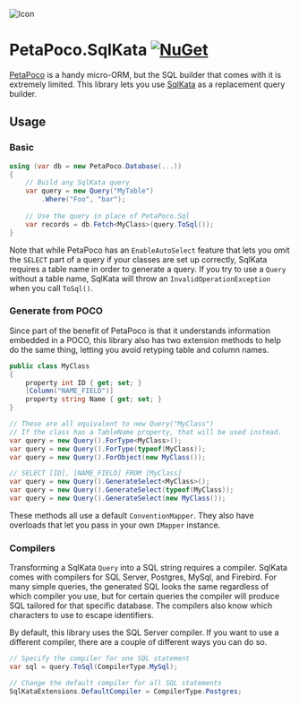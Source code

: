 ![Icon](https://github.com/asherber/PetaPoco.SqlKata/raw/master/media/database-64.png)

# PetaPoco.SqlKata [![NuGet](https://img.shields.io/nuget/v/PetaPoco.SqlKata.svg)](https://nuget.org/packages/PetaPoco.SqlKata)

[PetaPoco](https://github.com/CollaboratingPlatypus/PetaPoco) is a handy micro-ORM, but the SQL builder that comes with it is extremely limited. This library lets you use [SqlKata](https://sqlkata.com) as a replacement query builder.

## Usage

### Basic

```csharp
using (var db = new PetaPoco.Database(...))
{
    // Build any SqlKata query
    var query = new Query("MyTable")
        .Where("Foo", "bar");
    
    // Use the query in place of PetaPoco.Sql
    var records = db.Fetch<MyClass>(query.ToSql());
}

```

Note that while PetaPoco has an `EnableAutoSelect` feature that lets you omit the `SELECT` part of a query if your classes are set up correctly, SqlKata requires a table name in order to generate a query. If you try to use a `Query` without a table name, SqlKata will throw an `InvalidOperationException` when you call `ToSql()`.

### Generate from POCO

Since part of the benefit of PetaPoco is that it understands information embedded in a POCO, this library also has two extension methods to help do the same thing, letting you avoid retyping table and column names.

```csharp
public class MyClass
{
    property int ID { get; set; }
    [Column("NAME_FIELD")]
    property string Name { get; set; }
}

// These are all equivalent to new Query("MyClass")
// If the class has a TableName property, that will be used instead.
var query = new Query().ForType<MyClass>();
var query = new Query().ForType(typeof(MyClass));
var query = new Query().ForObject(new MyClass());

// SELECT [ID], [NAME_FIELD] FROM [MyClass]
var query = new Query().GenerateSelect<MyClass>();  
var query = new Query().GenerateSelect(typeof(MyClass));
var query = new Query().GenerateSelect(new MyClass());

```

These methods all use a default `ConventionMapper`. They also have overloads that let you pass in your own `IMapper` instance. 

### Compilers

Transforming a SqlKata `Query` into a SQL string requires a compiler. SqlKata comes with compilers for SQL Server, Postgres, MySql, and Firebird. For many simple queries, the generated SQL looks the same regardless of which compiler you use, but for certain queries the compiler will produce SQL tailored for that specific database. The compilers also know which characters to use to escape identifiers.

By default, this library uses the SQL Server compiler. If you want to use a different compiler, there are a couple of different ways you can do so.

```csharp
// Specify the compiler for one SQL statement
var sql = query.ToSql(CompilerType.MySql);

// Change the default compiler for all SQL statements
SqlKataExtensions.DefaultCompiler = CompilerType.Postgres;
```

